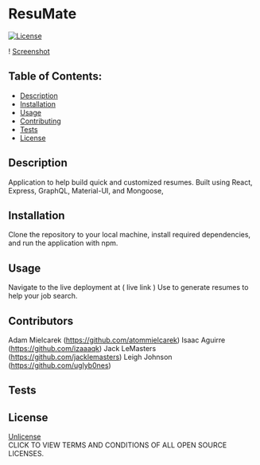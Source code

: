 # ResuMate

[![License](https://img.shields.io/badge/License-Unlicense%20-blue.svg)](https://opensource.org/licenses/Unlicense)

! [Screenshot]()

## Table of Contents:

* [Description](#description)
* [Installation](#installation)
* [Usage](#usage)
* [Contributing](#contributors)
* [Tests](#tests)
* [License](#license)

## Description
Application to help build quick and customized resumes. Built using React, Express, GraphQL, Material-UI, and Mongoose, 

## Installation
Clone the repository to your local machine, install required dependencies, and run the application with npm. 

## Usage
Navigate to the live deployment at ( live link )
Use to generate resumes to help your job search.

## Contributors
Adam Mielcarek (https://github.com/atommielcarek)
Isaac Aguirre (https://github.com/izaaaqk)
Jack LeMasters (https://github.com/jacklemasters)
Leigh Johnson (https://github.com/uglyb0nes)

## Tests

## License
[Unlicense](https://opensource.org/licenses)<br>
CLICK TO VIEW TERMS AND CONDITIONS OF ALL OPEN SOURCE LICENSES.
